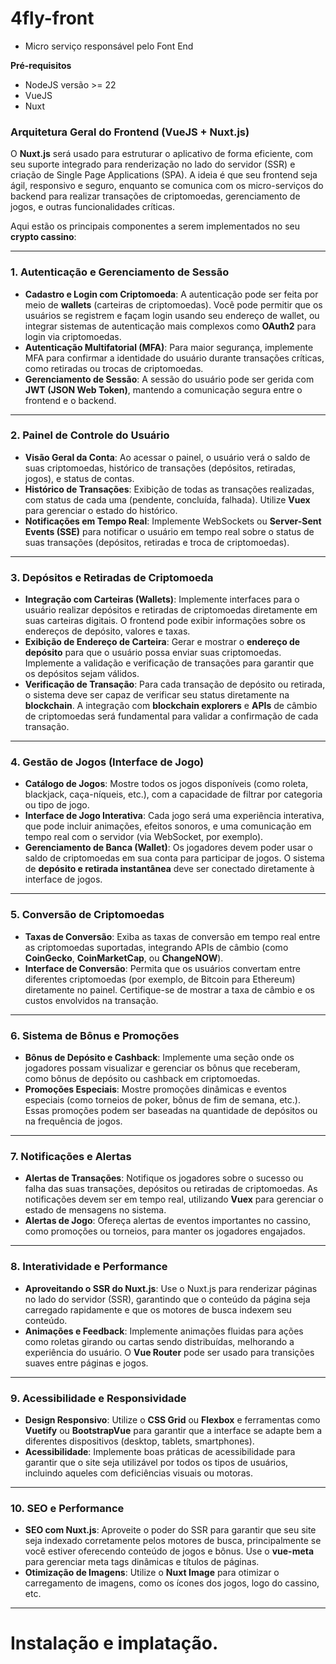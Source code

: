 # 4fly-front
- Micro serviço responsável pelo Font End


**Pré-requisitos**
  - NodeJS versão >= 22
  - VueJS
  - Nuxt
    

### **Arquitetura Geral do Frontend (VueJS + Nuxt.js)**

O **Nuxt.js** será usado para estruturar o aplicativo de forma eficiente, com seu suporte integrado para renderização no lado do servidor (SSR) e criação de Single Page Applications (SPA). A ideia é que seu frontend seja ágil, responsivo e seguro, enquanto se comunica com os micro-serviços do backend para realizar transações de criptomoedas, gerenciamento de jogos, e outras funcionalidades críticas.

Aqui estão os principais componentes a serem implementados no seu **crypto cassino**:

---

### 1. **Autenticação e Gerenciamento de Sessão**
   - **Cadastro e Login com Criptomoeda**: A autenticação pode ser feita por meio de **wallets** (carteiras de criptomoedas). Você pode permitir que os usuários se registrem e façam login usando seu endereço de wallet, ou integrar sistemas de autenticação mais complexos como **OAuth2** para login via criptomoedas.
   - **Autenticação Multifatorial (MFA)**: Para maior segurança, implemente MFA para confirmar a identidade do usuário durante transações críticas, como retiradas ou trocas de criptomoedas.
   - **Gerenciamento de Sessão**: A sessão do usuário pode ser gerida com **JWT (JSON Web Token)**, mantendo a comunicação segura entre o frontend e o backend.

---

### 2. **Painel de Controle do Usuário**
   - **Visão Geral da Conta**: Ao acessar o painel, o usuário verá o saldo de suas criptomoedas, histórico de transações (depósitos, retiradas, jogos), e status de contas.
   - **Histórico de Transações**: Exibição de todas as transações realizadas, com status de cada uma (pendente, concluída, falhada). Utilize **Vuex** para gerenciar o estado do histórico.
   - **Notificações em Tempo Real**: Implemente WebSockets ou **Server-Sent Events (SSE)** para notificar o usuário em tempo real sobre o status de suas transações (depósitos, retiradas e troca de criptomoedas).

---

### 3. **Depósitos e Retiradas de Criptomoeda**
   - **Integração com Carteiras (Wallets)**: Implemente interfaces para o usuário realizar depósitos e retiradas de criptomoedas diretamente em suas carteiras digitais. O frontend pode exibir informações sobre os endereços de depósito, valores e taxas.
   - **Exibição de Endereço de Carteira**: Gerar e mostrar o **endereço de depósito** para que o usuário possa enviar suas criptomoedas. Implemente a validação e verificação de transações para garantir que os depósitos sejam válidos.
   - **Verificação de Transação**: Para cada transação de depósito ou retirada, o sistema deve ser capaz de verificar seu status diretamente na **blockchain**. A integração com **blockchain explorers** e **APIs** de câmbio de criptomoedas será fundamental para validar a confirmação de cada transação.

---

### 4. **Gestão de Jogos (Interface de Jogo)**
   - **Catálogo de Jogos**: Mostre todos os jogos disponíveis (como roleta, blackjack, caça-níqueis, etc.), com a capacidade de filtrar por categoria ou tipo de jogo.
   - **Interface de Jogo Interativa**: Cada jogo será uma experiência interativa, que pode incluir animações, efeitos sonoros, e uma comunicação em tempo real com o servidor (via WebSocket, por exemplo).
   - **Gerenciamento de Banca (Wallet)**: Os jogadores devem poder usar o saldo de criptomoedas em sua conta para participar de jogos. O sistema de **depósito e retirada instantânea** deve ser conectado diretamente à interface de jogos.

---

### 5. **Conversão de Criptomoedas**
   - **Taxas de Conversão**: Exiba as taxas de conversão em tempo real entre as criptomoedas suportadas, integrando APIs de câmbio (como **CoinGecko**, **CoinMarketCap**, ou **ChangeNOW**).
   - **Interface de Conversão**: Permita que os usuários convertam entre diferentes criptomoedas (por exemplo, de Bitcoin para Ethereum) diretamente no painel. Certifique-se de mostrar a taxa de câmbio e os custos envolvidos na transação.

---

### 6. **Sistema de Bônus e Promoções**
   - **Bônus de Depósito e Cashback**: Implemente uma seção onde os jogadores possam visualizar e gerenciar os bônus que receberam, como bônus de depósito ou cashback em criptomoedas.
   - **Promoções Especiais**: Mostre promoções dinâmicas e eventos especiais (como torneios de poker, bônus de fim de semana, etc.). Essas promoções podem ser baseadas na quantidade de depósitos ou na frequência de jogos.

---

### 7. **Notificações e Alertas**
   - **Alertas de Transações**: Notifique os jogadores sobre o sucesso ou falha das suas transações, depósitos ou retiradas de criptomoedas. As notificações devem ser em tempo real, utilizando **Vuex** para gerenciar o estado de mensagens no sistema.
   - **Alertas de Jogo**: Ofereça alertas de eventos importantes no cassino, como promoções ou torneios, para manter os jogadores engajados.

---

### 8. **Interatividade e Performance**
   - **Aproveitando o SSR do Nuxt.js**: Use o Nuxt.js para renderizar páginas no lado do servidor (SSR), garantindo que o conteúdo da página seja carregado rapidamente e que os motores de busca indexem seu conteúdo.
   - **Animações e Feedback**: Implemente animações fluidas para ações como roletas girando ou cartas sendo distribuídas, melhorando a experiência do usuário. O **Vue Router** pode ser usado para transições suaves entre páginas e jogos.

---

### 9. **Acessibilidade e Responsividade**
   - **Design Responsivo**: Utilize o **CSS Grid** ou **Flexbox** e ferramentas como **Vuetify** ou **BootstrapVue** para garantir que a interface se adapte bem a diferentes dispositivos (desktop, tablets, smartphones).
   - **Acessibilidade**: Implemente boas práticas de acessibilidade para garantir que o site seja utilizável por todos os tipos de usuários, incluindo aqueles com deficiências visuais ou motoras.

---

### 10. **SEO e Performance**
   - **SEO com Nuxt.js**: Aproveite o poder do SSR para garantir que seu site seja indexado corretamente pelos motores de busca, principalmente se você estiver oferecendo conteúdo de jogos e bônus. Use o **vue-meta** para gerenciar meta tags dinâmicas e títulos de páginas.
   - **Otimização de Imagens**: Utilize o **Nuxt Image** para otimizar o carregamento de imagens, como os ícones dos jogos, logo do cassino, etc.

---

# Instalação e implatação.




